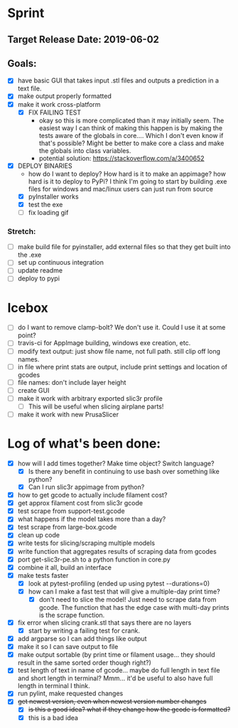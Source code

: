 # Sprint
## Target Release Date: 2019-06-02
## Goals:
 - [x] have basic GUI that takes input .stl files and outputs a prediction in a
   text file.
 - [x] make output properly formatted
 - [x] make it work cross-platform
   - [x] FIX FAILING TEST
     - okay so this is more complicated than it may 
     initially seem. The easiest way I can think of making this happen is by
     making the tests aware of the globals in core.... Which I don't even know
     if that's possible? Might be better to make core a class and make the
     globals into class variables.
     - potential solution: https://stackoverflow.com/a/3400652
 - [x] DEPLOY BINARIES
   - how do I want to deploy? How hard is it to make an appimage? 
     how hard is it to deploy to PyPi? I think I'm going to start by 
     building .exe files for windows and mac/linux users can just 
     run from source
   - [x] pyInstaller works
   - [x] test the exe
   - [ ] fix loading gif
### Stretch:
 - [ ] make build file for pyinstaller, add external files so that they get
   built into the .exe
 - [ ] set up continuous integration
 - [ ] update readme
 - [ ] deploy to pypi

# Icebox
 - [ ] do I want to remove clamp-bolt? We don't use it. Could I use it at some
   point?
 - [ ] travis-ci for AppImage building, windows exe creation, etc.
 - [ ] modify text output: just show file name, not full path. still clip off
   long names.
 - [ ] in file where print stats are output, include print settings and
   location of gcodes
 - [ ] file names: don't include layer height
 - [ ] create GUI
 - [ ] make it work with arbitrary exported slic3r profile
   - [ ] This will be useful when slicing airplane parts!
 - [ ] make it work with new PrusaSlicer

# Log of what's been done:
 - [x] how will I add times together? Make time object? Switch language?
   - [x] Is there any benefit in continuing to use bash over something like
         python?
   - [x] Can I run slic3r appimage from python?
 - [x] how to get gcode to actually include filament cost?
 - [x] get approx filament cost from slic3r gcode
 - [x] test scrape from support-test.gcode
 - [x] what happens if the model takes more than a day?
 - [x] test scrape from large-box.gcode
 - [x] clean up code
 - [x] write tests for slicing/scraping multiple models
 - [x] write function that aggregates results of scraping data from gcodes
 - [x] port get-slic3r-pe.sh to a python function in core.py
 - [x] combine it all, build an interface
 - [x] make tests faster
   - [x] look at pytest-profiling (ended up using pytest --durations=0)
   - [x] how can I make a fast test that will give a multiple-day print time?
     - [x] don't need to slice the model! Just need to scrape data from gcode.
       The function that has the edge case with multi-day prints is the scrape
       function.
 - [x] fix error when slicing crank.stl that says there are no layers
   - [x] start by writing a failing test for crank.
 - [x] add argparse so I can add things like output
 - [x] make it so I can save output to file
 - [x] make output sortable (by print time or filament usage... they should
       result in the same sorted order though right?)
 - [x] test length of text in name of gcode... maybe do full length in text
       file and short length in terminal? Mmm... it'd be useful to also have
       full length in terminal I think.
 - [x] run pylint, make requested changes
 - [x] ~~get newest version, even when newest version number changes~~
   - [x] ~~is this a good idea? what if they change how the gcode is
     formatted?~~
   - [x] this is a bad idea